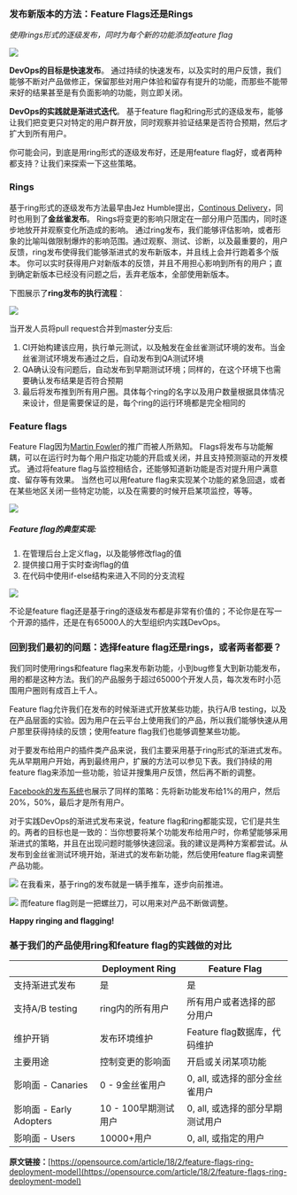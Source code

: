 ### 发布新版本的方法：Feature Flags还是Rings

*使用rings形式的逐级发布，同时为每个新的功能添加feature flag*

![](https://opensource.com/sites/default/files/styles/image-full-size/public/lead-images/biz_feature_freeze2_0.jpg?itok=ZBAz0b6b)

**DevOps的目标是快速发布**。
通过持续的快速发布，以及实时的用户反馈，我们能够不断对产品做修正，保留那些对用户体验和留存有提升的功能，而那些不能带来好的结果甚至是有负面影响的功能，则立即关闭。

**DevOps的实践就是渐进式迭代**。
基于feature flag和ring形式的逐级发布，能够让我们把变更只对特定的用户群开放，同时观察并验证结果是否符合预期，然后才扩大到所有用户。

你可能会问，到底是用ring形式的逐级发布好，还是用feature flag好，或者两种都支持？让我们来探索一下这些策略。

### Rings
基于ring形式的逐级发布方法最早由Jez Humble提出，[Continous Delivery](https://www.continuousdelivery.com/)，同时也用到了**金丝雀发布**。
Rings将变更的影响只限定在一部分用户范围内，同时逐步地放开并观察变化所造成的影响。
通过ring发布，我们能够评估影响，或者形象的比喻叫做限制爆炸的影响范围。通过观察、测试、诊断，以及最重要的，用户反馈，ring发布使得我们能够渐进式的发布新版本，并且线上会并行跑着多个版本。
你可以实时获得用户对新版本的反馈，并且不用担心影响到所有的用户；直到确定新版本已经没有问题之后，丢弃老版本，全部使用新版本。

下图展示了**ring发布的执行流程**：

![](https://opensource.com/sites/default/files/images/life-uploads/ring-based-deployment.png)

当开发人员将pull request合并到master分支后:
1. CI开始构建该应用，执行单元测试，以及触发在金丝雀测试环境的发布。当金丝雀测试环境发布通过之后，自动发布到QA测试环境
2. QA确认没有问题后，自动发布到早期测试环境；同样的，在这个环境下也需要确认发布结果是否符合预期
3. 最后将发布推到所有用户圈。具体每个ring的名字以及用户数量根据具体情况来设计，但是需要保证的是，每个ring的运行环境都是完全相同的

### Feature flags
Feature Flag因为[Martin Fowler](https://martinfowler.com/bliki/FeatureToggle.html)的推广而被人所熟知。
Flags将发布与功能解耦，可以在运行时为每个用户指定功能的开启或关闭，并且支持预测驱动的开发模式。
通过将feature flag与监控相结合，还能够知道新功能是否对提升用户满意度、留存等有效果。
当然也可以用feature flag来实现某个功能的紧急回退，或者在某些地区关闭一些特定功能，以及在需要的时候开启某项监控，等等。

![](https://opensource.com/sites/default/files/images/life-uploads/ff-switch.png)

##### Feature flag的典型实现:
1. 在管理后台上定义flag，以及能够修改flag的值
2. 提供接口用于实时查询flag的值
3. 在代码中使用if-else结构来进入不同的分支流程

![](https://opensource.com/sites/default/files/images/life-uploads/feature-flags_0.png)

不论是feature flag还是基于ring的逐级发布都是非常有价值的；不论你是在写一个开源的插件，还是在有65000人的大型组织内实践DevOps。

### 回到我们最初的问题：选择feature flag还是rings，或者两者都要？

我们同时使用rings和feature flag来发布新功能，小到bug修复大到新功能发布，用的都是这种方法。我们的产品服务于超过65000个开发人员，每次发布时小范围用户圈则有成百上千人。

Feature flag允许我们在发布的时候渐进式开放某些功能，执行A/B testing，以及在产品层面的实验。因为用户在云平台上使用我们的产品，所以我们能够快速从用户那里获得持续的反馈；使用feature flag我们也能够调整某些功能。

对于要发布给用户的插件类产品来说，我们主要采用基于ring形式的渐进式发布。先从早期用户开始，再到最终用户，扩展的方法可以参见下表。我们持续的用feature flag来添加一些功能，验证并搜集用户反馈，然后再不断的调整。

[Facebook的发布系统](https://code.fb.com/developer-tools/rapid-release-at-massive-scale/)也展示了同样的策略：先将新功能发布给1%的用户，然后20%，50%，最后才是所有用户。

对于实践DevOps的渐进式发布来说，feature flag和ring都能实现，它们是共生的。两者的目标也是一致的：当你想要将某个功能发布给用户时，你希望能够采用渐进式的策略，并且在出现问题时能够快速回滚。我的建议是两种方案都尝试。从发布到金丝雀测试环境开始，渐进式的发布新功能，然后使用feature flag来调整产品功能。

![](https://opensource.com/sites/default/files/images/life-uploads/trolley.png)
在我看来，基于ring的发布就是一辆手推车，逐步向前推进。

![](https://opensource.com/sites/default/files/images/life-uploads/screwdriver.png)
而feature flag则是一把螺丝刀，可以用来对产品不断做调整。

**Happy ringing and flagging!**

### 基于我们的产品使用ring和feature flag的实践做的对比


|  | Deployment Ring | Feature Flag |
| --- | --- | --- |
| 支持渐进式发布 | 是 | 是 |
| 支持A/B testing | ring内的所有用户 | 所有用户或者选择的部分用户 |
| 维护开销 | 发布环境维护 | Feature flag数据库，代码维护 |
| 主要用途 | 控制变更的影响面 | 开启或关闭某项功能 |
| 影响面 - Canaries | 0 - 9金丝雀用户 | 0, all, 或选择的部分金丝雀用户 |
| 影响面 - Early Adopters | 10 - 100早期测试用户 | 0, all, 或选择的部分早期测试用户 |
| 影响面 - Users | 10000+用户 | 0, all, 或指定的用户 |


**原文链接：**[https://opensource.com/article/18/2/feature-flags-ring-deployment-model](https://opensource.com/article/18/2/feature-flags-ring-deployment-model)